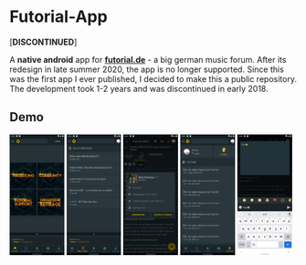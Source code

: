 # Futorial-App

[**DISCONTINUED**]

A **native android** app for [**futorial.de**](https://www.futorial.de) - a big german music forum. After its redesign in late summer 2020, the app is no longer supported. Since this was the first app I ever published, I decided to make this a public repository. The development took 1-2 years and was discontinued in early 2018.

## Demo

<div>
  <img src="./images/preview_2.png" width="19%"/>
  <img src="./images/preview_3.png" width="19%"/>
  <img src="./images/preview_1.png" width="19%"/>
  <img src="./images/preview_4.png" width="19%"/>
  <img src="./images/preview_5.png" width="19%"/>
</div>
